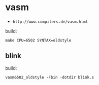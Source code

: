# vasm

- `http://www.compilers.de/vasm.html`

build:

`make CPU=6502 SYNTAX=oldstyle`

## blink

build:

`vasm6502_oldstyle -Fbin -dotdir blink.s`
